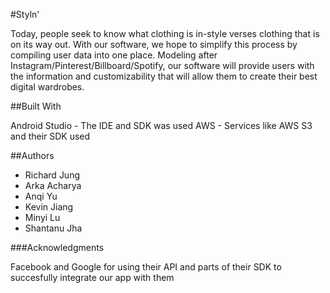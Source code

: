 #Styln'

Today, people seek to know what clothing is in-style verses clothing that is on its way out. With our software, we hope to simplify this process by compiling user data into one place. Modeling after Instagram/Pinterest/Billboard/Spotify, our software will provide users with the information and customizability that will allow them to create their best digital wardrobes. 

##Built With

Android Studio - The IDE and SDK was used
AWS - Services like AWS S3 and their SDK used

##Authors
* Richard Jung
* Arka Acharya
* Anqi Yu
* Kevin Jiang
* Minyi Lu
* Shantanu Jha 

###Acknowledgments

Facebook and Google for using their API and parts of their SDK to succesfully integrate our app with them
